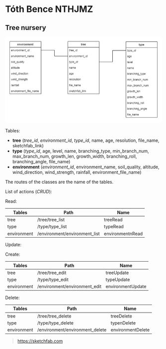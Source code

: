 # Tóth Bence NTHJMZ
## Tree nursery

![alt text](https://github.com/Bence886/PHP_FF_TothBence_NTHJMZ/blob/master/docs/db_tables.png)

Tables:
 * **tree** (*tree_id*, *environment_id*, *type_id*, name, age, resolution, file_name, sketchfab_link)
 * **type** (*type_id*, age, level, name, branching_type, min_branch_num, max_branch_num, growth_len, growth_width, branching_roll, branching_angle, file_name)
 * **environment** (*environment_id*, environment_name, soil_quality, altitude, wind_direction, wind_strength, rainfall, environment_file_name)
 
The routes of the classes are the name of the tables.

List of actions (*CRUD*):  

Read:

| Tables        | Path              | Name                  |
| ------------- | ----------------- | --------------------- |
| tree          | /tree/tree_list        | treeRead        |
| type          | /type/type_list        | typeRead        |
| environment   | /environment/environment_list | environmentnRead |

Update:

Create:

| Tables        | Path                 | Name                    |
| ------------- | -------------------- | ----------------------- |
| tree          | /tree/tree_edit         | treeUpdate        |
| type          | /type/type_edit         | typeUpdate        |
| environment   | /environment/environment_edit  | environmentUpdate |

Delete:

| Tables        | Path                 | Name                    |
| ------------- | -------------------- | ----------------------- |
| tree          | /tree/tree_delete         | treeDelete        |
| type          | /type/type_delete         | typenDelete        |
| environment   | /environment/environment_delete  | environmentDelete |

> https://sketchfab.com
